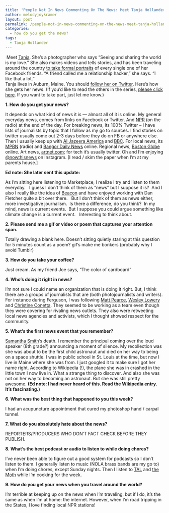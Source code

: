 ```yaml
---
title: 'People Not In News Commenting On The News: Meet Tanja Hollander'
author: melodyjoykramer
layout: post
permalink: /people-not-in-news-commenting-on-the-news-meet-tanja-hollander/
categories:
  - how do you get the news?
tags:
  - Tanja Hollander
---
```

<div>
   Meet <a href="http://www.tanjaalexiahollander.com/">Tanja</a>. She&#8217;s a photographer who says &#8220;Seeing and sharing the world is my love.&#8221; She also makes videos and tells stories, and has been traveling around the country <a href="http://www.facebookportraitproject.com/">to take formal portraits</a> of every single one of her Facebook friends. &#8220;A friend called me a relationship hacker,&#8221; she says. &#8220;I like that a lot.&#8221;
</div>

<div>
</div>

<div>
  Tanja lives in Auburn, Maine. You should <a href="https://twitter.com/tanjahollander">follow her on Twitter</a>. Here&#8217;s how she gets her news. (If you’d like to read the others in the series, <a href="http://www.melodyjk.com/category/how-do-you-get-the-news/">please click here</a>. If you want to take part, just let me know.)
</div>

**1. How do you get your news?**

It depends on what kind of news it is &#8212; almost all of it is online. My general everyday news, comes from links on Facebook or Twitter. And [NPR][1] (on the radio) at the end of the day. For breaking news, its 100% Twitter &#8211; I have lists of journalists by topic that I follow as my go to sources. I find stories on twitter usually come out 2-3 days before they do on FB or anywhere else. Then I usually keep up with [Al Jazeera America][2] and [BBC][3]. For local news, its [MPBN][4] (radio) and [Bangor Daily News][5] online. Regional news, [Boston Globe][6] online. Art news, [artnet.com][7]; for tech it&#8217;s usually twitter. Oh and I&#8217;m enjoying [@nowthisnews][8] on Instagram. [I read / skim the paper when I&#8217;m at my parents house.]

**Ed note: She later sent this update:**

As I&#8217;m sitting here listening to Marketplace, I realize I try and listen to them everyday.   I guess I don&#8217;t think of them as &#8220;news&#8221; but I suppose it is?  And I also I really like the idea of <a href="http://www.beaconreader.com/" target="_blank">Beacon</a> and have enjoyed working with Dan Fletcher quite a bit over there.   But I don&#8217;t think of them as news either, more investigative journalism.  Is there a difference, do you think?  In my mind, news is current events.  But I suppose you could argue something like climate change is a current event.   Interesting to think about.

**2. Please send me a gif or video or poem that captures your attention span.**

Totally drawing a blank here. Doesn&#8217;t sitting quietly staring at this question for 5 minutes count as a poem? gif&#8217;s make me bonkers (probably why I avoid Tumblr)

**3. How do you take your coffee?**

Just cream. As my friend Joe says, &#8220;The color of cardboard&#8221;

**4. Who&#8217;s doing it right in news?**

I&#8217;m not sure I could name an organization that is doing it right. But, I think there are a groups of journalists that are (both photojournalists and writers). For instance during Ferguson, I was following [Matt Pearce][9], [Wesley Lowery][10] and [Christine Conetta][11]. They seemed to be working as a team even though they were covering for rivaling news outlets. They also were retweeting local news agencies and activists, which I thought showed respect for the community.

**5. What&#8217;s the first news event that you remember?**

[Samantha Smith][12]&#8216;s death. I remember the principal coming over the loud speaker (8th grade?) announcing a moment of silence. My recollection was she was about to be the first child astronaut and died on her way to being on a space shuttle. I was in public school in St. Louis at the time, but now I live in Maine where she was from. I just googled it to make sure I got her name right. According to Wikipedia (!), the plane she was in crashed in the little town I now live in. What a strange thing to discover. And also she was not on her way to becoming an astronaut. But she was still pretty awesome. **(Ed note: I had never heard of this. Read the [Wikipedia entry][12]. It&#8217;s fascinating.)**

**6. What was the best thing that happened to you this week?**

I had an acupuncture appointment that cured my photoshop hand / carpal tunnel.

**7. What do you absolutely hate about the news?**

REPORTERS/PRODUCERS WHO DON&#8217;T FACT CHECK BEFORE THEY PUBLISH.

**8. What&#8217;s the best podcast or audio to listen to while doing chores?**

I&#8217;ve never been able to figure out a good system for podcasts so I don&#8217;t listen to them. I generally listen to music (NOLA brass bands are my go to) when I&#8217;m doing chores, except Sunday nights. Then I listen to [TAL][13] and [the Moth][14] while I&#8217;m cooking for the week.

**9. How do you get your news when you travel around the world?**

I&#8217;m terrible at keeping up on the news when I&#8217;m traveling, but if I do, it&#8217;s the same as when I&#8217;m at home: the internet. However, when I&#8217;m road tripping in the States, I love finding local NPR stations!

 [1]: http://www.npr.org/
 [2]: http://america.aljazeera.com/
 [3]: http://www.bbc.com/
 [4]: http://www.mpbn.net/
 [5]: http://bangordailynews.com/
 [6]: http://www.bostonglobe.com/
 [7]: http://www.artnet.com/
 [8]: http://instagram.com/nowthisnews
 [9]: https://twitter.com/mattdpearce
 [10]: https://twitter.com/wesleylowery
 [11]: https://twitter.com/bmoreconetta
 [12]: http://en.wikipedia.org/wiki/Samantha_Smith
 [13]: http://www.thisamericanlife.org/
 [14]: http://themoth.org/